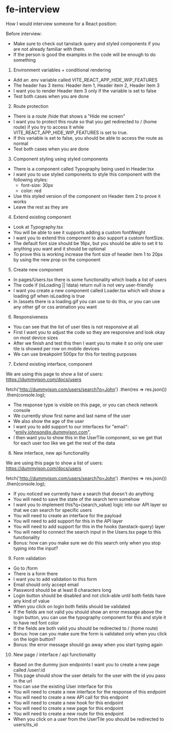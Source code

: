 # fe-interview
How I would interview someone for a React position:

Before interview:
- Make sure to check out tanstack query and styled components if you are not already familiar with them.
- If the person is good the examples in the code will be enough to do something

1. Environment variables + conditional rendering
- Add an .env variable called VITE_REACT_APP_HIDE_WIP_FEATURES
- The header has 3 items: Header item 1, Header item 2, Header item 3
- I want you to render Header item 3 only if the variable is set to false
- Test both cases when you are done

2. Route protection

- There is a route /hide that shows a "Hide me screen"
- I want you to protect this route so that you get redirected to / (home route) if you try to access it while
VITE_REACT_APP_HIDE_WIP_FEATURES is set to true. 
- If this variable is set to false, you should be able to access the route as normal
- Test both cases when you are done

3. Component styling using styled components

- There is a component called Typography being used in Header.tsx
- I want you to use styled components to style this component with the following styles:
  - font-size: 30px
  - color: red
- Use this styled version of the component on Header item 2 to prove it works
- Leave the rest as they are

4. Extend existing component

- Look at Typography.tsx
- You will be able to see it supports adding a custom fontWeight
- I want you to extend this component to also support a custom fontSize.
- The default font size should be 16px, but you should be able to set it to anything you want and it should be
optional
- To prove this is working increase the font size of header item 1 to 20px by using the new prop on the component

5. Create new component

- In pages/Users.tsx there is some functionality which loads a list of users
- The code if (isLoading || !data) return null is not very user-friendly
- I want you create a new component called Loader.tsx which will show a loading gif when isLoading is true
- In /assets there is a loading.gif you can use to do this, or you can use any other gif or css animation you want

6. Responsiveness

- You can see that the list of user tiles is not responsive at all
- First I want you to adjust the code so they are responsive and look okay on most device sizes
- After we finish and test this then I want you to make it so only one user tile is showed per row on mobile devices
- We can use breakpoint 500px for this for testing purposes

7. Extend existing interface, component

We are using this page to show a list of users: https://dummyjson.com/docs/users

fetch('http://dummyjson.com/users/search?q=John')
.then(res => res.json())
.then(console.log);

- The response type is visible on this page, or you can check network console
- We currently show first name and last name of the user
- We also show the age of the user
- I want you to add support to our interfaces for "email": "emily.johnson@x.dummyjson.com",
- I then want you to show this in the UserTile component, so we get that for each user too like we get the 
rest of the data

8. New interface, new api functionality

We are using this page to show a list of users: https://dummyjson.com/docs/users

fetch('http://dummyjson.com/users/search?q=John')
.then(res => res.json())
.then(console.log);

- If you noticed we currently have a search that doesn't do anything
- You will need to save the state of the search term somehow
- I want you to implement this?q={search_value} logic into our API layer so that we can search for specific users
- You will need to create an interface for the payload
- You will need to add support for this in the API layer
- You will need to add support for this in the hooks (tanstack-query) layer
- You will need to connect the search input in the Users.tsx page to this functionality
- Bonus: how can you make sure we do this search only when you stop typing into the input?

9. Form validation

- Go to /form
- There is a form there
- I want you to add validation to this form
- Email should only accept email
- Password should be at least 8 characters long
- Login button should be disabled and not click-able until both fields have any kind of value
- When you click on login both fields should be validated
- If the fields are not valid you should show an error message above the login button, you can use the typography component for this and style it to have red font color
- If the fields are both valid you should be redirected to / (home route)
- Bonus: how can you make sure the form is validated only when you click on the login button?
- Bonus: the error message should go away when you start typing again

10. New page / interface / api functionality

- Based on the dummy json endpoints I want you to create a new page called /user/:id
- This page should show the user details for the user with the id you pass in the url
- You can use the existing User interface for this
- You will need to create a new interface for the response of this endpoint
- You will need to create a new API call for this endpoint
- You will need to create a new hook for this endpoint
- You will need to create a new page for this endpoint
- You will need to create a new route for this endpoint
- When you click on a user from the UserTile you should be redirected to users/its_id